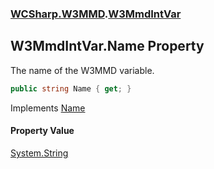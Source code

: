 ### [WCSharp.W3MMD](WCSharp.W3MMD.md 'WCSharp.W3MMD').[W3MmdIntVar](WCSharp.W3MMD.W3MmdIntVar.md 'WCSharp.W3MMD.W3MmdIntVar')

## W3MmdIntVar.Name Property

The name of the W3MMD variable.

```csharp
public string Name { get; }
```

Implements [Name](WCSharp.W3MMD.IW3MmdVar.Name.md 'WCSharp.W3MMD.IW3MmdVar.Name')

#### Property Value
[System.String](https://docs.microsoft.com/en-us/dotnet/api/System.String 'System.String')